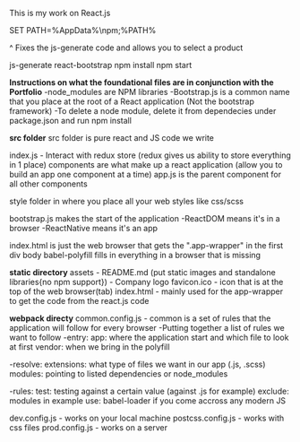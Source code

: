 This is my work on React.js

SET PATH=%AppData%\npm;%PATH%

^ Fixes the js-generate code and allows you to select a product

js-generate
react-bootstrap
npm install
npm start

**Instructions on what the foundational files are in conjunction with the Portfolio**
-node_modules are NPM libraries
-Bootstrap.js is a common name that you place at the root of a React application (Not the bootstrap framework)
-To delete a node module, delete it from dependecies under package.json and run npm install


**src folder**
src folder is pure react and JS code we write

index.js - Interact with redux store (redux gives us ability to store everything in 1 place)
components are what make up a react application (allow you to build an app one component at a time)
app.js is the parent component for all other components

style folder in where you place all your web styles like css/scss

bootstrap.js makes the start of the application
-ReactDOM means it's in a browser
-ReactNative means it's an app

index.html is just the web browser that gets the ".app-wrapper" in the first div body
babel-polyfill fills in everything in a browser that is missing


**static directory**
assets - README.md (put static images and standalone libraries{no npm support}) - Company logo
favicon.ico - icon that is at the top of the web browser(tab)
index.html - mainly used for the app-wrapper to get the code from the react.js code


**webpack directy**
common.config.js - common is a set of rules that the application will follow for every browser
-Putting together a list of rules we want to follow
-entry:
app:  where the application start and which file to look at first
vendor:  when we bring in the polyfill

-resolve:
extensions: what type of files we want in our app (.js, .scss)
modules: pointing to listed dependencies or node_modules

-rules:
test: testing against a certain value (against .js for example)
exclude: modules in example
use: babel-loader if you come accross any modern JS

dev.config.js - works on your local machine
postcss.config.js - works with css files
prod.config.js - works on a server